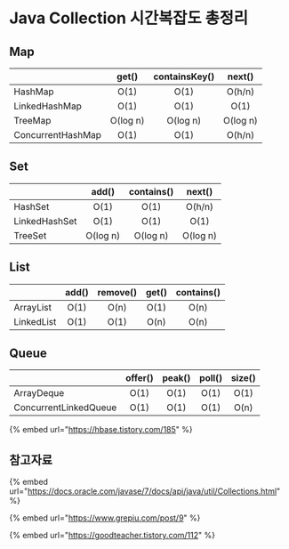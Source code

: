 # Java Collection 시간복잡도 총정리

## Map

|                   |   get()   | containsKey() |  next()  |
| ----------------- | :-------: | :-----------: | :------: |
| HashMap           |    O(1)   |      O(1)     |  O(h/n)  |
| LinkedHashMap     |    O(1)   |      O(1)     |   O(1)   |
| TreeMap           | O(log  n) |    O(log n)   | O(log n) |
| ConcurrentHashMap |    O(1)   |      O(1)     |  O(h/n)  |



## Set

|               |   add()  | contains() |  next()  |
| ------------- | :------: | :--------: | :------: |
| HashSet       |   O(1)   |    O(1)    |  O(h/n)  |
| LinkedHashSet |   O(1)   |    O(1)    |   O(1)   |
| TreeSet       | O(log n) |  O(log n)  | O(log n) |



## List

|            | add() | remove() | get() | contains() |
| ---------- | :---: | :------: | :---: | :--------: |
| ArrayList  |  O(1) |   O(n)   |  O(1) |    O(n)    |
| LinkedList |  O(1) |   O(1)   |  O(n) |    O(n)    |

##

## Queue

|                       | offer() | peak() | poll() | size() |
| --------------------- | :-----: | :----: | :----: | :----: |
| ArrayDeque            |   O(1)  |  O(1)  |  O(1)  |  O(1)  |
| ConcurrentLinkedQueue |   O(1)  |  O(1)  |  O(1)  |  O(n)  |



{% embed url="https://hbase.tistory.com/185" %}

## 참고자료

{% embed url="https://docs.oracle.com/javase/7/docs/api/java/util/Collections.html" %}

{% embed url="https://www.grepiu.com/post/9" %}

{% embed url="https://goodteacher.tistory.com/112" %}
